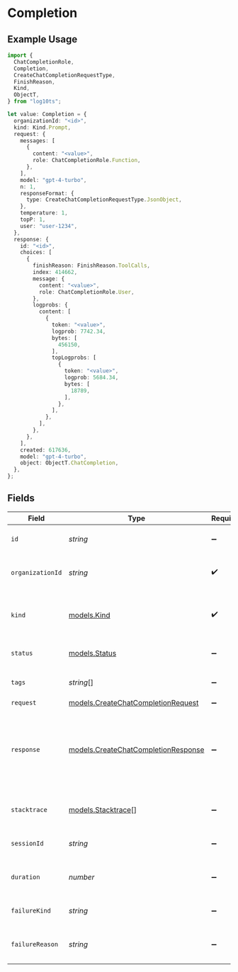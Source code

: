 # Completion

## Example Usage

```typescript
import {
  ChatCompletionRole,
  Completion,
  CreateChatCompletionRequestType,
  FinishReason,
  Kind,
  ObjectT,
} from "log10ts";

let value: Completion = {
  organizationId: "<id>",
  kind: Kind.Prompt,
  request: {
    messages: [
      {
        content: "<value>",
        role: ChatCompletionRole.Function,
      },
    ],
    model: "gpt-4-turbo",
    n: 1,
    responseFormat: {
      type: CreateChatCompletionRequestType.JsonObject,
    },
    temperature: 1,
    topP: 1,
    user: "user-1234",
  },
  response: {
    id: "<id>",
    choices: [
      {
        finishReason: FinishReason.ToolCalls,
        index: 414662,
        message: {
          content: "<value>",
          role: ChatCompletionRole.User,
        },
        logprobs: {
          content: [
            {
              token: "<value>",
              logprob: 7742.34,
              bytes: [
                456150,
              ],
              topLogprobs: [
                {
                  token: "<value>",
                  logprob: 5684.34,
                  bytes: [
                    18789,
                  ],
                },
              ],
            },
          ],
        },
      },
    ],
    created: 617636,
    model: "gpt-4-turbo",
    object: ObjectT.ChatCompletion,
  },
};
```

## Fields

| Field                                                                                 | Type                                                                                  | Required                                                                              | Description                                                                           |
| ------------------------------------------------------------------------------------- | ------------------------------------------------------------------------------------- | ------------------------------------------------------------------------------------- | ------------------------------------------------------------------------------------- |
| `id`                                                                                  | *string*                                                                              | :heavy_minus_sign:                                                                    | The unique identifier for this task.                                                  |
| `organizationId`                                                                      | *string*                                                                              | :heavy_check_mark:                                                                    | The unique identifier for the organization.                                           |
| `kind`                                                                                | [models.Kind](../models/kind.md)                                                      | :heavy_check_mark:                                                                    | The kind of completion i.e. chat messages or prompt                                   |
| `status`                                                                              | [models.Status](../models/status.md)                                                  | :heavy_minus_sign:                                                                    | The status of this completion.                                                        |
| `tags`                                                                                | *string*[]                                                                            | :heavy_minus_sign:                                                                    | The tags for this completion.                                                         |
| `request`                                                                             | [models.CreateChatCompletionRequest](../models/createchatcompletionrequest.md)        | :heavy_minus_sign:                                                                    | N/A                                                                                   |
| `response`                                                                            | [models.CreateChatCompletionResponse](../models/createchatcompletionresponse.md)      | :heavy_minus_sign:                                                                    | Represents a chat completion response returned by model, based on the provided input. |
| `stacktrace`                                                                          | [models.Stacktrace](../models/stacktrace.md)[]                                        | :heavy_minus_sign:                                                                    | The stacktrace for this completion.                                                   |
| `sessionId`                                                                           | *string*                                                                              | :heavy_minus_sign:                                                                    | The session id for this completion.                                                   |
| `duration`                                                                            | *number*                                                                              | :heavy_minus_sign:                                                                    | The duration of this completion in seconds.                                           |
| `failureKind`                                                                         | *string*                                                                              | :heavy_minus_sign:                                                                    | The failure kind of this completion.                                                  |
| `failureReason`                                                                       | *string*                                                                              | :heavy_minus_sign:                                                                    | The failure reason of this completion.                                                |
